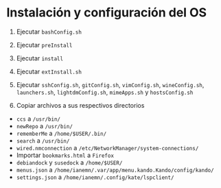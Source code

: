 # Instalación y configuración del OS

1. Ejecutar `bashConfig.sh`

2. Ejecutar `preInstall`

3. Ejecutar `install`

4. Ejecutar `extInstall.sh`

5. Ejecutar `sshConfig.sh`, `gitConfig.sh`, `vimConfig.sh`, `wineConfig.sh`,
`launchers.sh`, `lightdmConfig.sh`, `mimeApps.sh` y `hostsConfig.sh`

6. Copiar archivos a sus respectivos directorios

- `ccs` a `/usr/bin/`
- `newRepo` a `/usr/bin/`
- `rememberMe` a `/home/$USER/.bin/`
- `search` a `/usr/bin/`
- `wired.nmconnection` a `/etc/NetworkManager/system-connections/`
- Importar `bookmarks.html` a `Firefox`
- `debiandock` y `susedock` a `/home/$USER/`
- `menus.json` a `/home/ianemn/.var/app/menu.kando.Kando/config/kando/`
- `settings.json` a `/home/ianemn/.config/kate/lspclient/`

